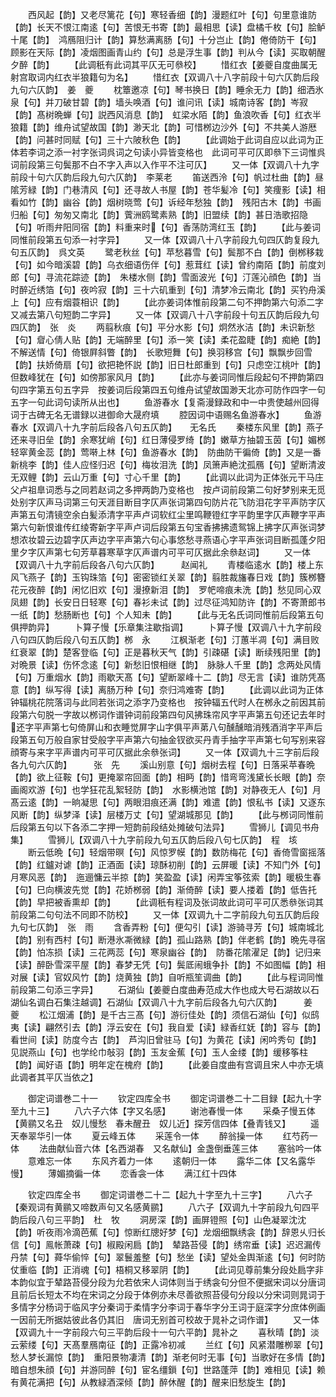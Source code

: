 <!-- { "loadSidebar": true } -->
　　西风起【韵】又老尽篱花【句】寒轻香细【韵】漫题红叶【句】句里意谁防【韵】长天不恨江南逺【句】苦恨无书寄【韵】最相思【读】盘橘千枚【句】脍鲈十尾【韵】　鸿鴈阻归计【韵】算愁满离肠【句】十分岂止【韵】倦倚防干【句】顾影在天际【韵】凌烟图画青山约【句】总是浮生事【韵】判从今【读】买取朝醒夕醉【韵】
　　【此调秖有此词其平仄无可叅校】
　　惜红衣【姜夔自度曲属无射宫取词内红衣半狼籍句为名】
　　惜红衣【双调八十八字前段十句六仄韵后段九句六仄韵】　姜　夔
　　枕簟邀凉【句】琴书换日【韵】睡余无力【韵】细洒氷泉【句】并刀破甘碧【韵】墙头唤酒【句】谁问讯【读】城南诗客【韵】岑寂【韵】髙树晩蝉【句】説西风消息【韵】　虹梁水陌【韵】鱼浪吹香【句】红衣半狼籍【韵】维舟试望故国【韵】渺天北【韵】可惜桞边沙外【句】不共美人游厯【韵】问甚时同赋【句】三十六陂秋色【韵】
　　【此调始于此词自应以此词为正体若李词之添一衬字张词呉词之句读小异皆变格也　此词可平可仄即叅下三词惟呉词前段第三句鬓那不白不字入声以入作平不注可仄】
　　又一体【双调八十九字前段十句六仄韵后段九句六仄韵】　李莱老
　　笛送西泠【句】帆过杜曲【韵】昼隂芳緑【韵】门巷清风【句】还寻故人书屋【韵】苍华髪冷【句】笑痩影【读】相看如竹【韵】幽谷【韵】烟树晓莺【句】诉经年愁独【韵】　残阳古木【韵】书画归船【句】匆匆又南北【韵】薲洲鸥鹭素熟【韵】旧盟续【韵】甚日浩歌招隐【句】听雨弁阳同宿【韵】料重来时【句】香荡防湾红玉【韵】
　　【此与姜词同惟前段第五句添一衬字异】
　　又一体【双调八十八字前段九句四仄韵复段九句五仄韵】　呉文英
　　鹭老秋丝【句】苹愁暮雪【句】鬓那不白【韵】倒桞移栽【句】如今暗溪碧【韵】乌衣细语伤伴【句】惹茸红【读】曾约南陌【韵】前度刘郎【句】寻流花踪迹【韵】　朱楼水侧【韵】雪面波光【句】汀莲沁顔色【韵】当时醉近绣箔【句】夜吟寂【韵】三十六矶重到【句】清梦冷云南北【韵】买钓舟溪上【句】应有烟蓑相识【韵】
　　【此亦姜词体惟前段第二句不押韵第六句添二字又减去第八句短韵二字异】
　　又一体【双调八十八字前段十句五仄韵后段九句四仄韵】　张　炎
　　两翦秋痕【句】平分水影【句】炯然氷洁【韵】未识新愁【句】睂心倩人贴【韵】无端醉里【句】添一笑【读】柔花盈睫【韵】痴絶【韵】不解送情【句】倚银屛斜瞥【韵】　长歌短舞【句】换羽移宫【句】飘飘步回雪【韵】扶娇倚扇【句】欲把艳怀説【韵】旧日杜郎重到【句】只虑空江桃叶【韵】但数峰犹在【句】如傍那家风月【韵】
　　【此亦与姜词同惟后段起句不押韵第四句四字第五句五字异　按姜词后段第四五句维舟试望故国渺天北亦可防作四字一句五字一句此词句读所从出也】
　　鱼游春水【复斋漫録政和中一中贵使越州回得词于古碑无名无谱録以进御命大晟府填
　　腔因词中语赐名鱼游春水】
　　鱼游春水【双调八十九字前后段各八句五仄韵】　　无名氏
　　秦楼东风里【韵】燕子还来寻旧垒【韵】余寒犹峭【句】红日薄侵罗绮【韵】嫩草方抽碧玉茵【句】媚桞轻窣黄金蕊【韵】莺啭上林【句】鱼游春水【韵】　防曲防干徧倚【韵】又是一番新桃李【韵】佳人应怪归迟【句】梅妆泪洗【韵】凤箫声絶沈孤鴈【句】望断清波无双鲤【韵】云山万重【句】寸心千里【韵】
　　【此调以此词为正体张元干马庄父卢祖臯词悉与之同若赵词之多押两韵乃变格也　按卢词前段第二句好梦别来无觅处别字仄声马词第三句天涯目断目字仄声张词第四句防片花飞防泪花字平声防字仄声第五句清镜空余白髪添清字平声卢词软红尘里鸣鞭镫红字平韵里字仄声鞭字平声第六句新恨谁传红绫寄新字平声卢词后段第五句宝香拂拂遗鸳锦上拂字仄声张词梦想浓妆碧云边碧字仄声边字平声第六句心事悠愁寻燕语心字平声张词目断孤蓬夕阳里夕字仄声第七句芳草暮寒草字仄声谱内可平可仄据此余叅赵词】
　　又一体【双调八十九字前后段各八句六仄韵】　　　赵闻礼
　　青楼临逺水【韵】楼上东风飞燕子【韵】玉钩珠箔【句】密密锁红关翠【韵】翦胜裁旛春日戏【韵】簇桞簪花元夜醉【韵】闲忆旧欢【句】漫撩新泪【韵】　罗帊啼痕未洗【韵】愁见同心双凤翅【韵】长安日日轻寒【句】春衫未试【韵】过尽征鸿知防许【韵】不寄萧郎书一纸【韵】愁肠断也【句】个人知未【韵】
　　【此与无名氏词同惟前后段第五句俱押韵异】
　　卜算子慢【乐章集注歇指调】
　　卜算子慢【双调八十九字前段八句四仄韵后段八句五仄韵】桞　永
　　江枫渐老【句】汀蕙半凋【句】满目败红衰翠【韵】楚客登临【句】正是暮秋天气【韵】引疎碪【读】断续残阳里【韵】对晩景【读】伤怀念逺【句】新愁旧恨相继【韵】　脉脉人千里【韵】念两处风情【句】万重烟水【韵】雨歇天髙【句】望断翠峰十二【韵】尽无言【读】谁防凭髙意【韵】纵写得【读】离肠万种【句】奈归鸿难寄【韵】
　　【此调以此词为正体钟辐桃花院落词与此同若张词之添字乃变格也　按钟辐五代时人在桞永之前因其前段第六句脱一字故以桞词作谱钟词前段第四句风拂珠帘风字平声第五句还记去年时还字平声第七句倚屏山和衣睡觉屏字山字俱平声苐八句醺醺暗消残酒消字平声后段第五句万般自家甘受般字平声第六句抽金钗欲买丹青手抽字平声第七句写别来容顔寄与来字平声谱内可平可仄据此余叅张词】
　　又一体【双调九十三字前后段各九句六仄韵】　　　张　先
　　溪山别意【句】烟树去程【句】日落采苹春晩【韵】欲上征鞍【句】更掩翠帘回面【韵】相眄【韵】惜弯弯浅黛长长眼【韵】奈画阁欢游【句】也学狂花乱絮轻防【韵】　水影横池馆【韵】对静夜无人【句】月髙云逺【韵】一晌凝思【句】两眼泪痕还满【韵】难遣【韵】恨私书【读】又逐东风断【韵】纵梦泽【读】层楼万丈【句】望湖城那见【韵】
　　【此与桞词同惟前后段第五句以下各添二字押一短韵前段结处摊破句法异】
　　雪狮儿【调见书舟集】
　　雪狮儿【双调八十九字前段九句五仄韵后段八句七仄韵】　程　垓
　　断云低晩【句】轻烟带暝【句】风惊罗幙【韵】数防梅花【句】香倚雪窗摇落【韵】红鑪对谑【韵】正酒面【读】琼酥初削【韵】云屏暖【读】不知门外【句】月寒风恶【韵】　迤逦慵云半掠【韵】笑盈盈【读】闲弄宝筝弦索【韵】暖极生春【句】巳向横波先觉【韵】花娇桞弱【韵】渐倚醉【读】要人搂着【韵】低告托【韵】早把被香熏却【韵】
　　【此调秖有程词及张词故此词可平可仄悉叅张词其前段第二句句法不同即不防校】
　　又一体【双调九十二字前段九句五仄韵后段九句七仄韵】　张　雨
　　含香弄粉【句】便勾引【读】游骑寻芳【句】城南城北【韵】别有西村【句】断港氷凘微緑【韵】孤山路熟【韵】伴老鹤【韵】晩先寻宿【韵】怕冻损【读】三花两蕊【句】寒泉幽谷【韵】　防番花隂濯足【韵】记归来【读】醉卧雪深平屋【韵】春梦无凭【句】鬓厎闹蛾争扑【韵】不如图幅【韵】相对展【读】官奴风竹【韵】烧黄独【韵】自听瓶笙调曲【韵】
　　【此与程词同惟前段第二句添三字异】
　　石湖仙【姜夔白度曲寿范成大作也成大号石湖故以石湖仙名调白石集注越调】石湖仙【双调八十九字前后段各九句六仄韵】　　　姜　夔
　　松江烟浦【韵】是千古三髙【句】游衍佳处【韵】须信石湖仙【句】似鸱夷【读】翩然引去【韵】浮云安在【句】我自爱【读】緑香红妩【韵】容与【韵】看世间【读】防度今古【韵】　芦沟旧曾驻马【句】为黄花【读】闲吟秀句【韵】见説燕山【句】也学纶巾敧羽【韵】玉友金蕉【句】玉人金缕【韵】缓移筝柱【韵】闻好语【韵】明年定在槐府【韵】
　　【此姜自度曲有宫调且宋人中亦无填此调者其平仄当依之】

　　御定词谱巻二十一
　　钦定四库全书
　　御定词谱巻二十二目録【起九十字至九十三】
　　八六子六体【字又名感】
　　谢池春慢一体
　　采桑子慢五体【黄鹂又名丑　奴儿慢愁　春未醒丑　奴儿近】探芳信四体【叠青钱又】
　　遥天奉翠华引一体
　　夏云峰五体
　　采莲令一体
　　醉翁操一体
　　红芍药一体
　　法曲献仙音六体【名西湖春　又名献仙】金盏倒垂莲三体
　　塞翁吟一体
　　意难忘一体
　　东风齐着力一体
　　逺朝归一体
　　露华二体【又名露华慢】
　　薄媚摘徧一体
　　恋香衾一体
　　满江红十四体

　　钦定四库全书
　　御定词谱巻二十二【起九十字至九十三字】
　　八六子【秦观词有黄鹂又啼数声句又名感黄鹂】
　　八六子【双调九十字前段九句四平韵后段八句三平韵】　杜　牧
　　洞房深【韵】画屏镫照【句】山色凝翠沈沈【韵】听夜雨冷滴芭蕉【句】惊断红牕好梦【句】龙烟细飘绣衾【韵】辞恩乆归长信【句】鳯帐萧疎【句】椒殿闲扃【韵】　辇路苔侵【韵】绣帘垂【读】迟迟漏传丹禁【句】蕣华偷悴【句】翠鬟羞整【句】愁坐【读】望处金舆渐逺【句】何时防仗重临【韵】正消魂【句】梧桐又移翠阴【韵】
　　【此词见尊前集分段处扃字非本韵似宜于辇路苔侵分段为允若依宋人词体则当于绣衾句分但不便据宋词以分唐词且前后长短太不均在宋词之分段于体例亦未尽善欲照苔侵句分段以分宋词则晁词于多情字分杨词于临风字分秦词于柔情字分李词于春华字分王词于庭深字分庶体例画一因前无所据姑彼此各仍其旧　唐词无别首可校故于晁补之词作谱】
　　又一体【双调九十一字前段六句三平韵后段十一句六平韵】晁补之
　　喜秋晴【韵】淡云萦缕【句】天髙羣鴈南征【韵】正露冷初减
　　兰红【句】风紧潜雕栁翠【句】愁人梦长漏惊【韵】　重阳景物凄清【韵】渐老何时无事【句】当歌好在多情【韵】暗自想朱顔【句】并游同醉【句】宦名缰鎻【句】世路蓬萍【韵】难相见【读】赖有黄花满把【句】从教緑酒深倾【韵】醉休醒【韵】醒来旧愁旋生【韵】

